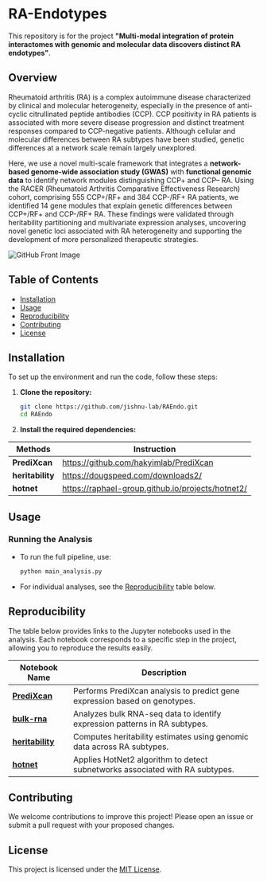 
# RA-Endotypes

This repository is for the project **"Multi-modal integration of protein interactomes with genomic and molecular data discovers distinct RA endotypes"**.

## Overview

Rheumatoid arthritis (RA) is a complex autoimmune disease characterized by clinical and molecular heterogeneity, especially in the presence of anti-cyclic citrullinated peptide antibodies (CCP). CCP positivity in RA patients is associated with more severe disease progression and distinct treatment responses compared to CCP-negative patients. Although cellular and molecular differences between RA subtypes have been studied, genetic differences at a network scale remain largely unexplored.

Here, we use a novel multi-scale framework that integrates a **network-based genome-wide association study (GWAS)** with **functional genomic data** to identify network modules distinguishing CCP+ and CCP– RA. Using the RACER (Rheumatoid Arthritis Comparative Effectiveness Research) cohort, comprising 555 CCP+/RF+ and 384 CCP-/RF+ RA patients, we identified 14 gene modules that explain genetic differences between CCP+/RF+ and CCP-/RF+ RA. These findings were validated through heritability partitioning and multivariate expression analyses, uncovering novel genetic loci associated with RA heterogeneity and supporting the development of more personalized therapeutic strategies.

![GitHub Front Image](https://github.com/user-attachments/assets/d1a68c65-4379-4726-b8c3-884a0cfaba9c)

## Table of Contents

- [Installation](#installation)
- [Usage](#usage)
- [Reproducibility](#reproducibility)
- [Contributing](#contributing)
- [License](#license)

## Installation

To set up the environment and run the code, follow these steps:

1. **Clone the repository:**
   ```bash
   git clone https://github.com/jishnu-lab/RAEndo.git
   cd RAEndo
   ```
2. **Install the required dependencies:**
   
| Methods                          | Instruction                                                 |
|----------------------------------------|-------------------------------------------------------------|
| **PrediXcan** | https://github.com/hakyimlab/PrediXcan           |
| **heritability**| https://dougspeed.com/downloads2/              |
| **hotnet** | https://raphael-group.github.io/projects/hotnet2/       |

## Usage

### Running the Analysis
- To run the full pipeline, use:
  ```bash
  python main_analysis.py
  ```
- For individual analyses, see the [Reproducibility](#reproducibility) table below.

## Reproducibility

The table below provides links to the Jupyter notebooks used in the analysis. Each notebook corresponds to a specific step in the project, allowing you to reproduce the results easily.


| Notebook Name                          | Description                                                 |
|----------------------------------------|-------------------------------------------------------------|
| [**PrediXcan**](https://github.com/jishnu-lab/RAEndo/tree/main/Code/PrediXcan) | Performs PrediXcan analysis to predict gene expression based on genotypes.            |
| [**bulk-rna**](https://github.com/jishnu-lab/RAEndo/tree/main/Code/bulk-rna) | Analyzes bulk RNA-seq data to identify expression patterns in RA subtypes.            |
| [**heritability**](https://github.com/jishnu-lab/RAEndo/tree/main/Code/heritability) | Computes heritability estimates using genomic data across RA subtypes.               |
| [**hotnet**](https://github.com/jishnu-lab/RAEndo/tree/main/Code/hotnet) | Applies HotNet2 algorithm to detect subnetworks associated with RA subtypes.         |

## Contributing

We welcome contributions to improve this project! Please open an issue or submit a pull request with your proposed changes.

## License

This project is licensed under the [MIT License](LICENSE).
